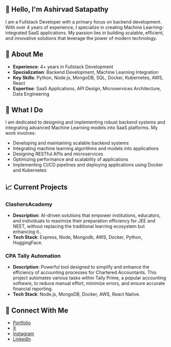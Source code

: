 ## 👋 Hello, I'm Ashirvad Satapathy

I am a Fullstack Developer with a primary focus on backend development. With over 4 years of experience, I specialize in creating Machine Learning-integrated SaaS applications. My passion lies in building scalable, efficient, and innovative solutions that leverage the power of modern technology.

## 🚀 About Me

- **Experience**: 4+ years in Fullstack Development
- **Specialization**: Backend Development, Machine Learning Integration
- **Key Skills**: Python, Node.js, MongoDB, SQL, Docker, Kubernetes, AWS, React
- **Expertise**: SaaS Applications, API Design, Microservices Architecture, Data Engineering

## 💼 What I Do

I am dedicated to designing and implementing robust backend systems and integrating advanced Machine Learning models into SaaS platforms. My work involves:

- Developing and maintaining scalable backend systems
- Integrating machine learning algorithms and models into applications
- Designing RESTful APIs and microservices
- Optimizing performance and scalability of applications
- Implementing CI/CD pipelines and deploying applications using Docker and Kubernetes

## 📈 Current Projects

### ClashersAcademy
- **Description**: AI-driven solutions that empower institutions, educators, and individuals to maximize their preparation efficiency for JEE and NEET, without replacing the traditional learning ecosystem but enhancing it..
- **Tech Stack**: Express, Node, Mongodb, AWS, Docker, Python, HuggingFace.

### CPA Tally Automation
- **Description**: Powerful tool designed to simplify and enhance the efficiency of accounting processes for Chartered Accountants. This project automates various tasks within Tally Prime, a popular accounting software, to reduce manual effort, minimize errors, and ensure accurate financial reporting.
- **Tech Stack**: Node.js, MongoDB, Docker, AWS, React Native.

## 🔗 Connect With Me

- [Portfolio](https://www.devashirvad.co.in/)
- [X](https://x.com/dEvAshirvad)
- [Instagram](https://www.instagram.com/hello_jicky/?utm_source=qr&igsh=MWU3NWR5N2p3ejRnNQ%3D%3D)
- [LinkedIn](https://www.linkedin.com/in/ashirvad-satapathy-2291961b7)
